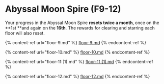 # Abyssal Moon Spire (F9-12)

Your progress in the Abyssal Moon Spire **resets twice a month**, once on the \*\*1st \*\*and again on the **16th**. The rewards for clearing and starring each floor will also reset.

{% content-ref url="floor-9.md" %}
[floor-9.md](floor-9.md)
{% endcontent-ref %}

{% content-ref url="floor-10.md" %}
[floor-10.md](floor-10.md)
{% endcontent-ref %}

{% content-ref url="floor-11 (1).md" %}
[floor-11 (1).md](<floor-11 (1).md>)
{% endcontent-ref %}

{% content-ref url="floor-12.md" %}
[floor-12.md](floor-12.md)
{% endcontent-ref %}
